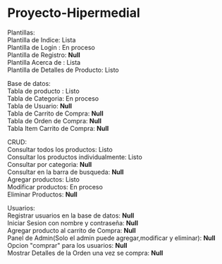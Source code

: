 # Proyecto-Hipermedial

Plantillas:<br>
Plantilla de Indice: Lista<br>
Plantilla de Login : En proceso<br>
Plantilla de Registro: <strong>Null</strong><br>
Plantilla Acerca de : Lista<br>
Plantilla de Detalles de Producto: Listo<br>

Base de datos:<br>
Tabla de producto : Listo<br>
Tabla de Categoria: En proceso<br>
Tabla de Usuario: <strong>Null</strong><br>
Tabla de Carrito de Compra: <strong>Null</strong><br>
Tabla de Orden de Compra: <strong>Null</strong><br>
Tabla Item Carrito de Compra: <strong>Null</strong><br>

CRUD:<br>
Consultar todos los productos: Listo<br>
Consultar los productos individualmente: Listo<br>
Consultar por categoria: <strong>Null</strong><br>
Consultar en la barra de busqueda: <strong>Null</strong><br>
Agregar productos: Listo<br>
Modificar productos: En proceso<br>
Eliminar Productos: <strong>Null</strong><br>

Usuarios:<br>
Registrar usuarios en la base de datos: <strong>Null</strong><br>
Iniciar Sesion con nombre y contraseña: <strong>Null</strong><br>
Agregar producto al carrito de Compra: <strong>Null</strong><br>
Panel de Admin(Solo el admin puede agregar,modificar y eliminar): <strong>Null</strong><br>
Opcion "comprar" para los usuarios: <strong>Null</strong><br>
Mostrar Detalles de la Orden una vez se compra: <strong>Null</strong><br>



 
